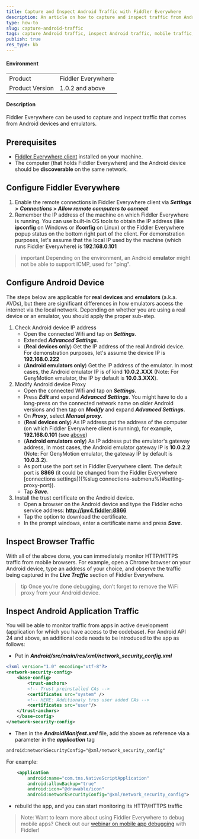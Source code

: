 ```yaml
---
title: Capture and Inspect Android Traffic with Fiddler Everywhere
description: An article on how to capture and inspect traffic from Android device while using Fiddler Everywhere
type: how-to
slug: capture-android-traffic
tags: capture Android traffic, inspect Android traffic, mobile traffic, https, Android application, Fiddler Everywhere Android
publish: true
res_type: kb
---
```


#### Environment

|   |   |
|---|---|
| Product  | Fiddler Everywhere  |
| Product Version | 1.0.2 and above  |

#### Description

Fiddler Everywhere can be used to capture and inspect traffic that comes from Android devices and emulators.

## Prerequisites

- [Fiddler Everywhere client](https://www.telerik.com/download/fiddler-everywhere) installed on your machine.
- The computer (that holds Fiddler Everywhere) and the Android device should be **discoverable** on the same network.

## Configure Fiddler Everywhere

1. Enable the remote connections in Fiddler Everywhere client via **_Settings_ > _Connections_ > _Allow remote computers to connect_**
2. Remember the IP address of the machine on which Fiddler Everywhere is running. You can use built-in OS tools to obtain the IP address (like **ipconfig** on Windows or **ifconfig** on Linux) or the Fiddler Everywhere popup status on the bottom right part of the client.
For demonstration purposes, let's assume that the local IP used by the machine (which runs Fiddler Everywhere) is **192.168.0.101**

>important Depending on the environment, an Android **emulator** might not be able to support ICMP, used for "ping". 

## Configure Android Device

The steps below are applicable for **real devices** and **emulators** (a.k.a. AVDs), but there are significant differences in how emulators access the internet via the local network. Depending on whether you are using a real device or an emulator, you should apply the proper sub-step.

1. Check Android device IP address 
    - Open the connected Wifi and tap on **_Settings_**.
    - Extended **_Advanced Settings_**.
    - (**Real devices only**) Get the IP address of the real Android device. For demonstration purposes, let's assume the device IP is **192.168.0.222**
    - (**Android emulators only**) Get the IP address of the emulator. In most cases, the Android emulator IP is of kind **10.0.2.XXX** (Note: For GenyMotion emulator, the IP by default is **10.0.3.XXX**).
2. Modify Android device Proxy
    - Open the connected Wifi and tap on **_Settings_**.
    - Press **_Edit_** and expand **_Advanced Settings_**.
    You might have to do a long-press on the connected network name on older Android versions and then tap on **_Modify_** and expand **_Advanced Settings_**.
    - On **_Proxy_**, select **_Manual proxy_**.
    - (**Real devices only**) As IP address put the address of the computer (on which Fiddler Everywhere client is running), for example, **192.168.0.101** (see [above](#configure-fiddler-everywhere))
    - (**Android emulators only**) As IP address put the emulator's gateway address, In most cases, the Android emulator gateway IP is **10.0.2.2** (Note: For GenyMotion emulator, the gateway IP by default is **10.0.3.2**).
    - As port use the port set in Fiddler Everywhere client. The default port is **8866** (it could be changed from the Fiddler Everywhere [connections settings]({%slug connections-submenu%}#setting-proxy-port)).
    - Tap **_Save_**.
3. Install the trust certificate on the Android device.
    - Open a browser on the Android device and type the Fiddler echo service address: **http://ipv4.fiddler:8866**
    - Tap the option to download the certificate.
    - In the prompt windows, enter a certificate name and press **_Save_**.

## Inspect Browser Traffic

With all of the above done, you can immediately monitor HTTP/HTTPS traffic from mobile browsers. For example, open a Chrome browser on your Android device, type an address of your choice, and observe the traffic being captured in the **_Live Traffic_** section of Fiddler Everywhere.

>tip Once you’re done debugging, don’t forget to remove the WiFi proxy from your Android device.

## Inspect Android Application Traffic

You will be able to monitor traffic from apps in active development (application for which you have access to the codebase). For Android API 24 and above, an additional code needs to be introduced to the app as follows:

- Put in **_Android/src/main/res/xml/network_security_config.xml_**
```XML
<?xml version="1.0" encoding="utf-8"?>
<network-security-config>
    <base-config>
        <trust-anchors>
        <!-- Trust preinstalled CAs -->
        <certificates src="system" />
        <!-- HERE: Additionaly trus user added CAs -->
        <certificates src="user"/>
    </trust-anchors>
    </base-config>
</network-security-config>
```

- Then in the **_AndroidManifest.xml_** file, add the above as reference via a parameter in the **_application_** tag
```XML
android:networkSecurityConfig="@xml/network_security_config"
```

For example:
```XML
    <application
        android:name="com.tns.NativeScriptApplication"
        android:allowBackup="true"
        android:icon="@drawable/icon"
        android:networkSecurityConfig="@xml/network_security_config">
```

- rebuild the app, and you can start monitoring its HTTP/HTTPS traffic



> Note: Want to learn more about using Fiddler Everywhere to debug mobile apps? Check out our [webinar on mobile app debugging](https://www.telerik.com/webinars/fiddler/how-to-debug-ios-and-android-mobile-apps-with-fiddler) with Fiddler! 